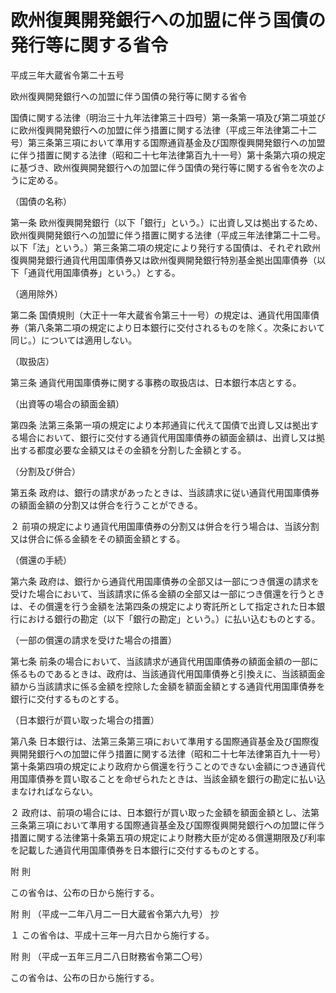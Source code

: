 # 欧州復興開発銀行への加盟に伴う国債の発行等に関する省令

平成三年大蔵省令第二十五号

欧州復興開発銀行への加盟に伴う国債の発行等に関する省令

国債に関する法律（明治三十九年法律第三十四号）第一条第一項及び第二項並びに欧州復興開発銀行への加盟に伴う措置に関する法律（平成三年法律第二十二号）第三条第三項において準用する国際通貨基金及び国際復興開発銀行への加盟に伴う措置に関する法律（昭和二十七年法律第百九十一号）第十条第六項の規定に基づき、欧州復興開発銀行への加盟に伴う国債の発行等に関する省令を次のように定める。

（国債の名称）

第一条 欧州復興開発銀行（以下「銀行」という。）に出資し又は拠出するため、欧州復興開発銀行への加盟に伴う措置に関する法律（平成三年法律第二十二号。以下「法」という。）第三条第二項の規定により発行する国債は、それぞれ欧州復興開発銀行通貨代用国庫債券又は欧州復興開発銀行特別基金拠出国庫債券（以下「通貨代用国庫債券」という。）とする。

（適用除外）

第二条 国債規則（大正十一年大蔵省令第三十一号）の規定は、通貨代用国庫債券（第八条第二項の規定により日本銀行に交付されるものを除く。次条において同じ。）については適用しない。

（取扱店）

第三条 通貨代用国庫債券に関する事務の取扱店は、日本銀行本店とする。

（出資等の場合の額面金額）

第四条 法第三条第一項の規定により本邦通貨に代えて国債で出資し又は拠出する場合において、銀行に交付する通貨代用国庫債券の額面金額は、出資し又は拠出する都度必要な金額又はその金額を分割した金額とする。

（分割及び併合）

第五条 政府は、銀行の請求があったときは、当該請求に従い通貨代用国庫債券の額面金額の分割又は併合を行うことができる。

２ 前項の規定により通貨代用国庫債券の分割又は併合を行う場合は、当該分割又は併合に係る金額をその額面金額とする。

（償還の手続）

第六条 政府は、銀行から通貨代用国庫債券の全部又は一部につき償還の請求を受けた場合において、当該請求に係る金額の全部又は一部につき償還を行うときは、その償還を行う金額を法第四条の規定により寄託所として指定された日本銀行における銀行の勘定（以下「銀行の勘定」という。）に払い込むものとする。

（一部の償還の請求を受けた場合の措置）

第七条 前条の場合において、当該請求が通貨代用国庫債券の額面金額の一部に係るものであるときは、政府は、当該通貨代用国庫債券と引換えに、当該額面金額から当該請求に係る金額を控除した金額を額面金額とする通貨代用国庫債券を銀行に交付するものとする。

（日本銀行が買い取った場合の措置）

第八条 日本銀行は、法第三条第三項において準用する国際通貨基金及び国際復興開発銀行への加盟に伴う措置に関する法律（昭和二十七年法律第百九十一号）第十条第四項の規定により政府から償還を行うことのできない金額につき通貨代用国庫債券を買い取ることを命ぜられたときは、当該金額を銀行の勘定に払い込まなければならない。

２ 政府は、前項の場合には、日本銀行が買い取った金額を額面金額とし、法第三条第三項において準用する国際通貨基金及び国際復興開発銀行への加盟に伴う措置に関する法律第十条第五項の規定により財務大臣が定める償還期限及び利率を記載した通貨代用国庫債券を日本銀行に交付するものとする。

附 則

この省令は、公布の日から施行する。

附 則 （平成一二年八月二一日大蔵省令第六九号） 抄

１ この省令は、平成十三年一月六日から施行する。

附 則 （平成一五年三月二八日財務省令第二〇号）

この省令は、公布の日から施行する。

